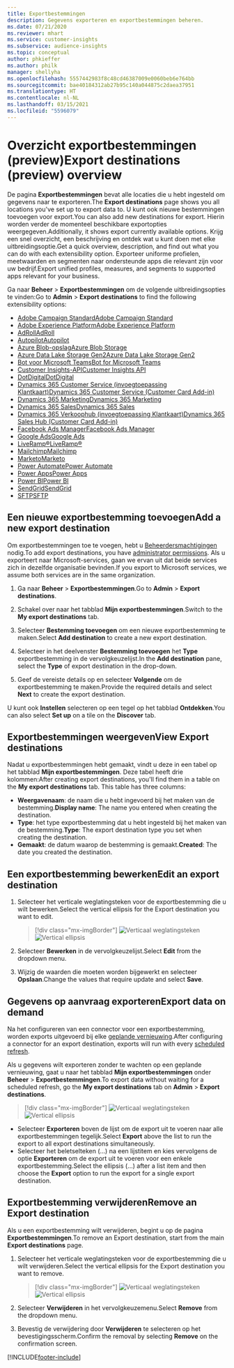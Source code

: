 ```yaml
---
title: Exportbestemmingen
description: Gegevens exporteren en exportbestemmingen beheren.
ms.date: 07/21/2020
ms.reviewer: mhart
ms.service: customer-insights
ms.subservice: audience-insights
ms.topic: conceptual
author: phkieffer
ms.author: philk
manager: shellyha
ms.openlocfilehash: 5557442983f8c48cd46387009e0060beb6e764bb
ms.sourcegitcommit: bae40184312ab27b95c140a044875c2daea37951
ms.translationtype: HT
ms.contentlocale: nl-NL
ms.lasthandoff: 03/15/2021
ms.locfileid: "5596079"
---
```

# <a name="export-destinations-preview-overview"></a><span data-ttu-id="3ed6c-103">Overzicht exportbestemmingen (preview)</span><span class="sxs-lookup"><span data-stu-id="3ed6c-103">Export destinations (preview) overview</span></span>

<span data-ttu-id="3ed6c-104">De pagina **Exportbestemmingen** bevat alle locaties die u hebt ingesteld om gegevens naar te exporteren.</span><span class="sxs-lookup"><span data-stu-id="3ed6c-104">The **Export destinations** page shows you all locations you've set up to export data to.</span></span> <span data-ttu-id="3ed6c-105">U kunt ook nieuwe bestemmingen toevoegen voor export.</span><span class="sxs-lookup"><span data-stu-id="3ed6c-105">You can also add new destinations for export.</span></span> <span data-ttu-id="3ed6c-106">Hierin worden verder de momenteel beschikbare exportopties weergegeven.</span><span class="sxs-lookup"><span data-stu-id="3ed6c-106">Additionally, it shows export currently available options.</span></span> <span data-ttu-id="3ed6c-107">Krijg een snel overzicht, een beschrijving en ontdek wat u kunt doen met elke uitbreidingsoptie.</span><span class="sxs-lookup"><span data-stu-id="3ed6c-107">Get a quick overview, description, and find out what you can do with each extensibility option.</span></span> <span data-ttu-id="3ed6c-108">Exporteer uniforme profielen, meetwaarden en segmenten naar ondersteunde apps die relevant zijn voor uw bedrijf.</span><span class="sxs-lookup"><span data-stu-id="3ed6c-108">Export unified profiles, measures, and segments to supported apps relevant for your business.</span></span>

<span data-ttu-id="3ed6c-109">Ga naar **Beheer** > **Exportbestemmingen** om de volgende uitbreidingsopties te vinden:</span><span class="sxs-lookup"><span data-stu-id="3ed6c-109">Go to **Admin** > **Export destinations** to find the following extensibility options:</span></span>

- [<span data-ttu-id="3ed6c-110">Adobe Campaign Standard</span><span class="sxs-lookup"><span data-stu-id="3ed6c-110">Adobe Campaign Standard</span></span>](export-adobe-campaign-standard.md)
- [<span data-ttu-id="3ed6c-111">Adobe Experience Platform</span><span class="sxs-lookup"><span data-stu-id="3ed6c-111">Adobe Experience Platform</span></span>](export-adobe-experience-platform.md)
- [<span data-ttu-id="3ed6c-112">AdRoll</span><span class="sxs-lookup"><span data-stu-id="3ed6c-112">AdRoll</span></span>](export-adroll.md)
- [<span data-ttu-id="3ed6c-113">Autopilot</span><span class="sxs-lookup"><span data-stu-id="3ed6c-113">Autopilot</span></span>](export-autopilot.md)
- [<span data-ttu-id="3ed6c-114">Azure Blob-opslag</span><span class="sxs-lookup"><span data-stu-id="3ed6c-114">Azure Blob Storage</span></span>](export-azure-blob-storage.md)
- [<span data-ttu-id="3ed6c-115">Azure Data Lake Storage Gen2</span><span class="sxs-lookup"><span data-stu-id="3ed6c-115">Azure Data Lake Storage Gen2</span></span>](export-azure-data-lake-storage-gen2.md)
- [<span data-ttu-id="3ed6c-116">Bot voor Microsoft Teams</span><span class="sxs-lookup"><span data-stu-id="3ed6c-116">Bot for Microsoft Teams</span></span>](export-teams-bot.md)
- [<span data-ttu-id="3ed6c-117">Customer Insights-API</span><span class="sxs-lookup"><span data-stu-id="3ed6c-117">Customer Insights API</span></span>](apis.md)
- [<span data-ttu-id="3ed6c-118">DotDigital</span><span class="sxs-lookup"><span data-stu-id="3ed6c-118">DotDigital</span></span>](export-dotdigital.md)
- [<span data-ttu-id="3ed6c-119">Dynamics 365 Customer Service (invoegtoepassing Klantkaart)</span><span class="sxs-lookup"><span data-stu-id="3ed6c-119">Dynamics 365 Customer Service (Customer Card Add-in)</span></span>](customer-card-add-in.md)
- [<span data-ttu-id="3ed6c-120">Dynamics 365 Marketing</span><span class="sxs-lookup"><span data-stu-id="3ed6c-120">Dynamics 365 Marketing</span></span>](export-dynamics365-marketing.md)
- [<span data-ttu-id="3ed6c-121">Dynamics 365 Sales</span><span class="sxs-lookup"><span data-stu-id="3ed6c-121">Dynamics 365 Sales</span></span>](export-dynamics365-sales.md)
- [<span data-ttu-id="3ed6c-122">Dynamics 365 Verkoophub (invoegtoepassing Klantkaart)</span><span class="sxs-lookup"><span data-stu-id="3ed6c-122">Dynamics 365 Sales Hub (Customer Card Add-in)</span></span>](customer-card-add-in.md)
- [<span data-ttu-id="3ed6c-123">Facebook Ads Manager</span><span class="sxs-lookup"><span data-stu-id="3ed6c-123">Facebook Ads Manager</span></span>](export-facebook.md)
- [<span data-ttu-id="3ed6c-124">Google Ads</span><span class="sxs-lookup"><span data-stu-id="3ed6c-124">Google Ads</span></span>](export-google-ads.md)
- [<span data-ttu-id="3ed6c-125">LiveRamp&reg;</span><span class="sxs-lookup"><span data-stu-id="3ed6c-125">LiveRamp&reg;</span></span>](export-liveramp.md)
- [<span data-ttu-id="3ed6c-126">Mailchimp</span><span class="sxs-lookup"><span data-stu-id="3ed6c-126">Mailchimp</span></span>](export-mailchimp.md)
- [<span data-ttu-id="3ed6c-127">Marketo</span><span class="sxs-lookup"><span data-stu-id="3ed6c-127">Marketo</span></span>](export-marketo.md)
- [<span data-ttu-id="3ed6c-128">Power Automate</span><span class="sxs-lookup"><span data-stu-id="3ed6c-128">Power Automate</span></span>](export-power-automate.md)
- [<span data-ttu-id="3ed6c-129">Power Apps</span><span class="sxs-lookup"><span data-stu-id="3ed6c-129">Power Apps</span></span>](export-power-apps.md)
- [<span data-ttu-id="3ed6c-130">Power BI</span><span class="sxs-lookup"><span data-stu-id="3ed6c-130">Power BI</span></span>](export-power-bi.md)
- [<span data-ttu-id="3ed6c-131">SendGrid</span><span class="sxs-lookup"><span data-stu-id="3ed6c-131">SendGrid</span></span>](export-sendgrid.md)
- [<span data-ttu-id="3ed6c-132">SFTP</span><span class="sxs-lookup"><span data-stu-id="3ed6c-132">SFTP</span></span>](export-sftp.md)

## <a name="add-a-new-export-destination"></a><span data-ttu-id="3ed6c-133">Een nieuwe exportbestemming toevoegen</span><span class="sxs-lookup"><span data-stu-id="3ed6c-133">Add a new export destination</span></span>

<span data-ttu-id="3ed6c-134">Om exportbestemmingen toe te voegen, hebt u [Beheerdersmachtigingen](permissions.md) nodig.</span><span class="sxs-lookup"><span data-stu-id="3ed6c-134">To add export destinations, you have [administrator permissions](permissions.md).</span></span> <span data-ttu-id="3ed6c-135">Als u exporteert naar Microsoft-services, gaan we ervan uit dat beide services zich in dezelfde organisatie bevinden.</span><span class="sxs-lookup"><span data-stu-id="3ed6c-135">If you export to Microsoft services, we assume both services are in the same organization.</span></span>

1. <span data-ttu-id="3ed6c-136">Ga naar **Beheer** > **Exportbestemmingen**.</span><span class="sxs-lookup"><span data-stu-id="3ed6c-136">Go to **Admin** > **Export destinations**.</span></span>

1. <span data-ttu-id="3ed6c-137">Schakel over naar het tabblad **Mijn exportbestemmingen**.</span><span class="sxs-lookup"><span data-stu-id="3ed6c-137">Switch to the **My export destinations** tab.</span></span>

1. <span data-ttu-id="3ed6c-138">Selecteer **Bestemming toevoegen** om een nieuwe exportbestemming te maken.</span><span class="sxs-lookup"><span data-stu-id="3ed6c-138">Select **Add destination** to create a new export destination.</span></span>

1. <span data-ttu-id="3ed6c-139">Selecteer in het deelvenster **Bestemming toevoegen** het **Type** exportbestemming in de vervolgkeuzelijst.</span><span class="sxs-lookup"><span data-stu-id="3ed6c-139">In the **Add destination** pane, select the **Type** of export destination in the drop-down.</span></span>

1. <span data-ttu-id="3ed6c-140">Geef de vereiste details op en selecteer **Volgende** om de exportbestemming te maken.</span><span class="sxs-lookup"><span data-stu-id="3ed6c-140">Provide the required details and select **Next** to create the export destination.</span></span>

<span data-ttu-id="3ed6c-141">U kunt ook **Instellen** selecteren op een tegel op het tabblad **Ontdekken**.</span><span class="sxs-lookup"><span data-stu-id="3ed6c-141">You can also select **Set up** on a tile on the **Discover** tab.</span></span>

## <a name="view-export-destinations"></a><span data-ttu-id="3ed6c-142">Exportbestemmingen weergeven</span><span class="sxs-lookup"><span data-stu-id="3ed6c-142">View Export destinations</span></span>

<span data-ttu-id="3ed6c-143">Nadat u exportbestemmingen hebt gemaakt, vindt u deze in een tabel op het tabblad **Mijn exportbestemmingen**. Deze tabel heeft drie kolommen:</span><span class="sxs-lookup"><span data-stu-id="3ed6c-143">After creating export destinations, you'll find them in a table on the **My export destinations** tab. This table has three columns:</span></span>

- <span data-ttu-id="3ed6c-144">**Weergavenaam**: de naam die u hebt ingevoerd bij het maken van de bestemming.</span><span class="sxs-lookup"><span data-stu-id="3ed6c-144">**Display name**: The name you entered when creating the destination.</span></span>
- <span data-ttu-id="3ed6c-145">**Type**: het type exportbestemming dat u hebt ingesteld bij het maken van de bestemming.</span><span class="sxs-lookup"><span data-stu-id="3ed6c-145">**Type**: The export destination type you set when creating the destination.</span></span>
- <span data-ttu-id="3ed6c-146">**Gemaakt**: de datum waarop de bestemming is gemaakt.</span><span class="sxs-lookup"><span data-stu-id="3ed6c-146">**Created**: The date you created the destination.</span></span>

## <a name="edit-an-export-destination"></a><span data-ttu-id="3ed6c-147">Een exportbestemming bewerken</span><span class="sxs-lookup"><span data-stu-id="3ed6c-147">Edit an export destination</span></span>

1. <span data-ttu-id="3ed6c-148">Selecteer het verticale weglatingsteken voor de exportbestemming die u wilt bewerken.</span><span class="sxs-lookup"><span data-stu-id="3ed6c-148">Select the vertical ellipsis for the Export destination you want to edit.</span></span>

   > [!div class="mx-imgBorder"]
   > <span data-ttu-id="3ed6c-149">![Verticaal weglatingsteken](media/export-destinations-page-ellipsis.png "Verticaal weglatingsteken")</span><span class="sxs-lookup"><span data-stu-id="3ed6c-149">![Vertical ellipsis](media/export-destinations-page-ellipsis.png "Vertical ellipsis")</span></span>

1. <span data-ttu-id="3ed6c-150">Selecteer **Bewerken** in de vervolgkeuzelijst.</span><span class="sxs-lookup"><span data-stu-id="3ed6c-150">Select **Edit** from the dropdown menu.</span></span>

1. <span data-ttu-id="3ed6c-151">Wijzig de waarden die moeten worden bijgewerkt en selecteer **Opslaan**.</span><span class="sxs-lookup"><span data-stu-id="3ed6c-151">Change the values that require update and select **Save**.</span></span>

## <a name="export-data-on-demand"></a><span data-ttu-id="3ed6c-152">Gegevens op aanvraag exporteren</span><span class="sxs-lookup"><span data-stu-id="3ed6c-152">Export data on demand</span></span>

<span data-ttu-id="3ed6c-153">Na het configureren van een connector voor een exportbestemming, worden exports uitgevoerd bij elke [geplande vernieuwing](system.md#schedule-tab).</span><span class="sxs-lookup"><span data-stu-id="3ed6c-153">After configuring a connector for an export destination, exports will run with every [scheduled refresh](system.md#schedule-tab).</span></span>

<span data-ttu-id="3ed6c-154">Als u gegevens wilt exporteren zonder te wachten op een geplande vernieuwing, gaat u naar het tabblad **Mijn exportbestemmingen** onder **Beheer** > **Exportbestemmingen**.</span><span class="sxs-lookup"><span data-stu-id="3ed6c-154">To export data without waiting for a scheduled refresh, go the **My export destinations** tab on **Admin** > **Export destinations**.</span></span>

> [!div class="mx-imgBorder"]
> <span data-ttu-id="3ed6c-155">![Verticaal weglatingsteken](media/export-destinations-page-ellipsis.png "Verticaal weglatingsteken")</span><span class="sxs-lookup"><span data-stu-id="3ed6c-155">![Vertical ellipsis](media/export-destinations-page-ellipsis.png "Vertical ellipsis")</span></span>

- <span data-ttu-id="3ed6c-156">Selecteer **Exporteren** boven de lijst om de export uit te voeren naar alle exportbestemmingen tegelijk.</span><span class="sxs-lookup"><span data-stu-id="3ed6c-156">Select **Export** above the list to run the export to all export destinations simultaneously.</span></span>
- <span data-ttu-id="3ed6c-157">Selecteer het beletselteken (...) na een lijstitem en kies vervolgens de optie **Exporteren** om de export uit te voeren voor een enkele exportbestemming.</span><span class="sxs-lookup"><span data-stu-id="3ed6c-157">Select the ellipsis (...) after a list item and then choose the **Export** option to run the export for a single export destination.</span></span>

## <a name="remove-an-export-destination"></a><span data-ttu-id="3ed6c-158">Exportbestemming verwijderen</span><span class="sxs-lookup"><span data-stu-id="3ed6c-158">Remove an Export destination</span></span>

<span data-ttu-id="3ed6c-159">Als u een exportbestemming wilt verwijderen, begint u op de pagina **Exportbestemmingen**.</span><span class="sxs-lookup"><span data-stu-id="3ed6c-159">To remove an Export destination, start from the main **Export destinations** page.</span></span>

1. <span data-ttu-id="3ed6c-160">Selecteer het verticale weglatingsteken voor de exportbestemming die u wilt verwijderen.</span><span class="sxs-lookup"><span data-stu-id="3ed6c-160">Select the vertical ellipsis for the Export destination you want to remove.</span></span>

   > [!div class="mx-imgBorder"]
   > <span data-ttu-id="3ed6c-161">![Verticaal weglatingsteken](media/export-destinations-page-ellipsis.png "Verticaal weglatingsteken")</span><span class="sxs-lookup"><span data-stu-id="3ed6c-161">![Vertical ellipsis](media/export-destinations-page-ellipsis.png "Vertical ellipsis")</span></span>

2. <span data-ttu-id="3ed6c-162">Selecteer **Verwijderen** in het vervolgkeuzemenu.</span><span class="sxs-lookup"><span data-stu-id="3ed6c-162">Select **Remove** from the dropdown menu.</span></span>

3. <span data-ttu-id="3ed6c-163">Bevestig de verwijdering door **Verwijderen** te selecteren op het bevestigingsscherm.</span><span class="sxs-lookup"><span data-stu-id="3ed6c-163">Confirm the removal by selecting **Remove** on the confirmation screen.</span></span>


[!INCLUDE[footer-include](../includes/footer-banner.md)]